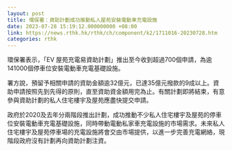 ```yaml
---
layout: post
title: 環保署：資助計劃成功推動私人屋苑安裝電動車充電設施
date: 2023-07-28 15:19:12.000000000 +08:00
link: https://news.rthk.hk/rthk/ch/component/k2/1711016-20230728.htm
categories: rthk
---
```


環保署表示，「EV 屋苑充電易資助計劃」推出至今收到超過700個申請，為逾141000個停車位安裝電動車充電基礎設施。

署方說，預留予相關申請的資助金額逾32億元，已達35億元撥款的9成以上。資助申請按照先到先得的原則，直至資助資金額用完為止。有關計劃即將結束，有意參與資助計劃的私人住宅樓宇及屋苑應盡快提交申請。
 
政府於2020及去年分兩階段推出計劃，成功推動不少私人住宅樓宇及屋苑的停車位安裝電動車充電基礎設施，同時帶動電動私家車充電設施的市場需求。未來私人住宅樓宇及屋苑停車場的充電設施將會交由市場提供，以進一步完善充電網絡，現階段政府沒有計劃再向資助計劃注資。
